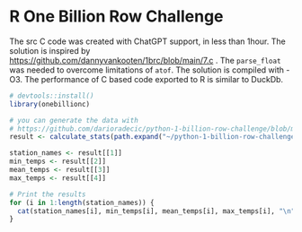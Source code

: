 # R One Billion Row Challenge

The src C code was created with ChatGPT support, in less than 1hour.
The solution is inspired by https://github.com/dannyvankooten/1brc/blob/main/7.c . The `parse_float` was needed to overcome limitations of `atof`. The solution is compiled with -O3.
The performance of C based code exported to R is similar to DuckDb.

```r
# devtools::install()
library(onebillionc)

# you can generate the data with 
# https://github.com/darioradecic/python-1-billion-row-challenge/blob/main/data/createMeasurements.py
result <- calculate_stats(path.expand("~/python-1-billion-row-challenge/measurements.txt"))

station_names <- result[[1]]
min_temps <- result[[2]]
mean_temps <- result[[3]]
max_temps <- result[[4]]

# Print the results
for (i in 1:length(station_names)) {
  cat(station_names[i], min_temps[i], mean_temps[i], max_temps[i], "\n")
}
```
